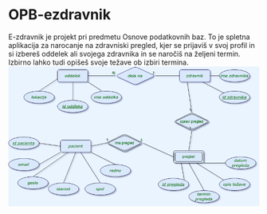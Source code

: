 # OPB-ezdravnik
E-zdravnik je projekt pri predmetu Osnove podatkovnih baz.
To je spletna aplikacija za narocanje na zdravniski pregled, kjer se prijaviš v svoj profil in si izbereš oddelek ali 
svojega zdravnika in se naročiš na željeni termin. Izbirno lahko tudi opišeš svoje težave ob izbiri termina.
![Alt text](projekt_opb_zdravnik.png)
